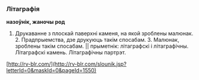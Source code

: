 ### Літаграфія
**назоўнік, жаночы род**

1. Друкаванне з плоскай паверхні каменя, на якой зроблены малюнак. 2. Прадпрыемства, дзе друкуюць такім спосабам. 3. Малюнак, зроблены такім спосабам. || прыметнік: літаграфскі і літаграфічны. Літаграфскі камень. Літаграфічны партрэт.

<a rel="author">[http://rv-blr.com/](http://rv-blr.com/slounik.jsp?letterId=0&maskId=0&pageId=1550)</a>
